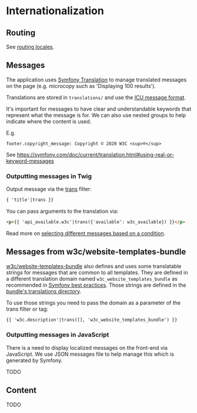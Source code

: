 # Internationalization

## Routing

See [routing locales](routing.md#locale).

## Messages

The application uses [Symfony Translation](https://symfony.com/doc/current/translation.html) to manage translated messages 
on the page (e.g. microcopy such as 'Displaying 100 results').

Translations are stored in `translations/` and use the [ICU message format](https://symfony.com/doc/current/translation/message_format.html).

It's important for messages to have clear and understandable keywords that represent what the message is for. We can 
also use nested groups to help indicate where the content is used. 

E.g.

```
footer.copyright_message: Copyright © 2020 W3C <sup>®</sup>
```

See https://symfony.com/doc/current/translation.html#using-real-or-keyword-messages

### Outputting messages in Twig

Output message via the [trans](https://symfony.com/doc/current/reference/twig_reference.html#trans) filter:

```html
{ 'title'|trans }}
```

You can pass arguments to the translation via:

```html
<p>{{ 'api_available.w3c'|trans({'available': w3c_available}) }}</p>
```

Read more on [selecting different messages based on a condition](https://symfony.com/doc/current/translation/message_format.html#selecting-different-messages-based-on-a-condition). 

## Messages from w3c/website-templates-bundle

[w3c/website-templates-bundle](https://github.com/w3c/website-templates-bundle) also defines and uses some translatable
strings for messages that are common to all templates. They are defined in a different translation domain named
`w3c_website_templates_bundle` as recommended
in [Symfony best practices](https://symfony.com/doc/current/bundles/best_practices.html#translation-files).
Those strings are defined in the [bundle's translations directory](https://github.com/w3c/w3c-website-templates-bundle/tree/main/translations).

To use those strings you need to pass the domain as a parameter of the trans filter or tag:
```html
{{ 'w3c.description'|trans([], 'w3c_website_templates_bundle') }}
```

### Outputting messages in JavaScript

There is a need to display localized messages on the front-end via JavaScript. We use JSON messages file to help 
manage this which is generated by Symfony. 

TODO

## Content

TODO
